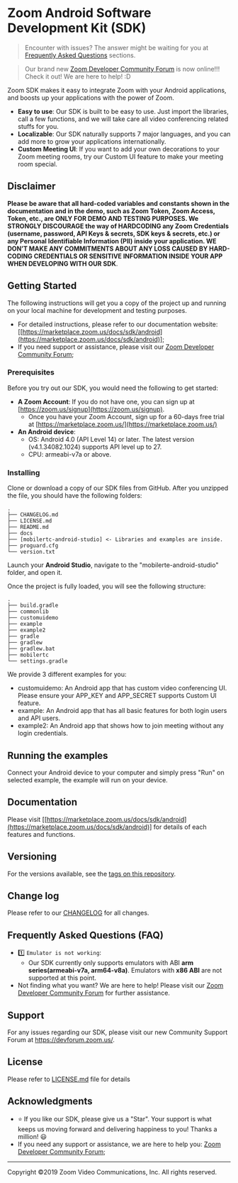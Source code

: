 # Zoom Android Software Development Kit (SDK)

> Encounter with issues? The answer might be waiting for you at [Frequently Asked Questions](https://github.com/zoom/zoom-sdk-android#frequently-asked-questions-faq) sections.

> Our brand new [Zoom Developer Community Forum](https://devforum.zoom.us/) is now online!!! Check it out! We are here to help! :D

Zoom SDK makes it easy to integrate Zoom with your Android applications, and boosts up your applications with the power of Zoom.

* **Easy to use**: Our SDK is built to be easy to use. Just import the libraries, call a few functions, and we will take care all video conferencing related stuffs for you.
* **Localizable**: Our SDK naturally supports 7 major languages, and you can add more to grow your applications internationally.
* **Custom Meeting UI**: If you want to add your own decorations to your Zoom meeting rooms, try our Custom UI feature to make your meeting room special.

## Disclaimer

**Please be aware that all hard-coded variables and constants shown in the documentation and in the demo, such as Zoom Token, Zoom Access, Token, etc., are ONLY FOR DEMO AND TESTING PURPOSES. We STRONGLY DISCOURAGE the way of HARDCODING any Zoom Credentials (username, password, API Keys & secrets, SDK keys & secrets, etc.) or any Personal Identifiable Information (PII) inside your application. WE DON’T MAKE ANY COMMITMENTS ABOUT ANY LOSS CAUSED BY HARD-CODING CREDENTIALS OR SENSITIVE INFORMATION INSIDE YOUR APP WHEN DEVELOPING WITH OUR SDK**.

## Getting Started

The following instructions will get you a copy of the project up and running on your local machine for development and testing purposes.
* For detailed instructions, please refer to our documentation website: [[https://marketplace.zoom.us/docs/sdk/android](https://marketplace.zoom.us/docs/sdk/android)];
* If you need support or assistance, please visit our [Zoom Developer Community Forum](https://devforum.zoom.us/);

### Prerequisites

Before you try out our SDK, you would need the following to get started:

* **A Zoom Account**: If you do not have one, you can sign up at [https://zoom.us/signup](https://zoom.us/signup).
  * Once you have your Zoom Account, sign up for a 60-days free trial at [https://marketplace.zoom.us/](https://marketplace.zoom.us/)
* **An Android device**:
  * OS: Android 4.0 (API Level 14) or later. The latest version (v4.1.34082.1024) supports API level up to 27.
  * CPU: armeabi-v7a or above.


### Installing

Clone or download a copy of our SDK files from GitHub. After you unzipped the file, you should have the following folders:

```
.
├── CHANGELOG.md
├── LICENSE.md
├── README.md
├── docs
├── [mobilertc-android-studio] <- Libraries and examples are inside.
├── proguard.cfg
└── version.txt
```
Launch your **Android Studio**, navigate to the "mobilerte-android-studio" folder, and open it.

Once the project is fully loaded, you will see the following structure:

```
.
├── build.gradle
├── commonlib
├── customuidemo
├── example
├── example2
├── gradle
├── gradlew
├── gradlew.bat
├── mobilertc
└── settings.gradle
```

We provide 3 different examples for you:
 * customuidemo: An Android app that has custom video conferencing UI. Please ensure your APP_KEY and APP_SECRET supports Custom UI feature.
 * example: An Android app that has all basic features for both login users and API users.
 * example2: An Android app that shows how to join meeting without any login credentials.


## Running the examples

Connect your Android device to your computer and simply press "Run" on selected example, the example will run on your device.


## Documentation

Please visit [[https://marketplace.zoom.us/docs/sdk/android](https://marketplace.zoom.us/docs/sdk/android)] for details of each features and functions.

## Versioning

For the versions available, see the [tags on this repository](https://github.com/zoom/zoom-sdk-android/tags).

## Change log

Please refer to our [CHANGELOG](https://github.com/zoom/zoom-sdk-android/blob/master/CHANGELOG.md) for all changes.

## Frequently Asked Questions (FAQ)

* :one: `Emulator is not working`:
  * Our SDK currently only supports emulators with ABI **arm series(armeabi-v7a, arm64-v8a)**. Emulators with **x86 ABI** are not supported at this point.
* Not finding what you want? We are here to help! Please visit our [Zoom Developer Community Forum](https://devforum.zoom.us/) for further assistance.

## Support

For any issues regarding our SDK, please visit our new Community Support Forum at https://devforum.zoom.us/.

## License

Please refer to [LICENSE.md](LICENSE.md) file for details

## Acknowledgments

* :star: If you like our SDK, please give us a "Star". Your support is what keeps us moving forward and delivering happiness to you! Thanks a million! :smiley:
* If you need any support or assistance, we are here to help you: [Zoom Developer Community Forum](https://devforum.zoom.us/);

---
Copyright ©2019 Zoom Video Communications, Inc. All rights reserved.
